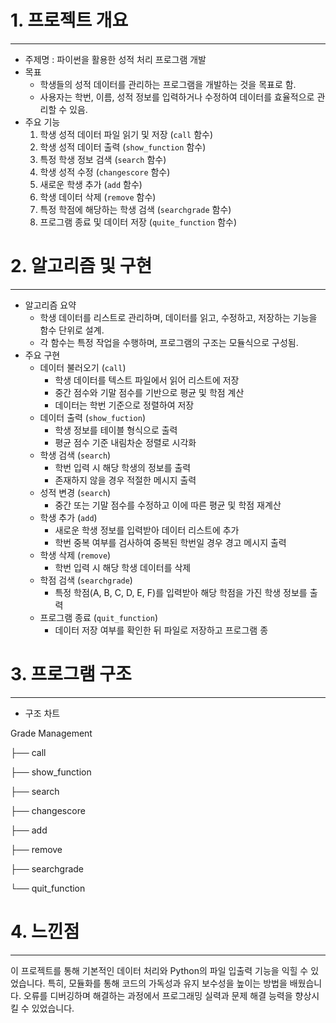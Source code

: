 # 1. 프로젝트 개요
---
+ 주제명 : 파이썬을 활용한 성적 처리 프로그램 개발
+ 목표
  + 학생들의 성적 데이터를 관리하는 프로그램을 개발하는 것을 목표로 함.
  + 사용자는 학번, 이름, 성적 정보를 입력하거나 수정하여 데이터를 효율적으로 관리할 수 있음.
+ 주요 기능
  1. 학생 성적 데이터 파일 읽기 및 저장 (`call` 함수)
  2. 학생 성적 데이터 출력 (`show_function` 함수)
  3. 특정 학생 정보 검색 (`search` 함수)
  4. 학생 성적 수정 (`changescore` 함수)
  5. 새로운 학생 추가 (`add` 함수)
  6. 학생 데이터 삭제 (`remove` 함수)
  7. 특정 학점에 해당하는 학생 검색 (`searchgrade` 함수)
  8. 프로그램 종료 및 데이터 저장 (`quite_function` 함수)
 
# 2. 알고리즘 및 구현
---
+ 알고리즘 요약
  + 학생 데이터를 리스트로 관리하며, 데이터를 읽고, 수정하고, 저장하는 기능을 함수 단위로 설계.
  + 각 함수는 특정 작업을 수행하며, 프로그램의 구조는 모듈식으로 구성됨.
+ 주요 구현
  + 데이터 불러오기 (`call`)
    + 학생 데이터를 텍스트 파일에서 읽어 리스트에 저장
    + 중간 점수와 기말 점수를 기반으로 평균 및 학점 계산
    + 데이터는 학번 기준으로 정렬하여 저장
  + 데이터 출력 (`show_fuction`)
    + 학생 정보를 테이블 형식으로 출력
    + 평균 점수 기준 내림차순 정렬로 시각화
  + 학생 검색 (`search`)
    + 학번 입력 시 해당 학생의 정보를 출력
    + 존재하지 않을 경우 적절한 메시지 출력
  + 성적 변경 (`search`)
    + 중간 또는 기말 점수를 수정하고 이에 따른 평균 및 학점 재계산
  + 학생 추가 (`add`)
    + 새로운 학생 정보를 입력받아 데이터 리스트에 추가
    + 학번 중복 여부를 검사하여 중복된 학번일 경우 경고 메시지 출력
  + 학생 삭제 (`remove`)
    + 학번 입력 시 해당 학생 데이터를 삭제
  + 학점 검색 (`searchgrade`)
    + 특정 학점(A, B, C, D, E, F)를 입력받아 해당 학점을 가진 학생 정보를 출력
  + 프로그램 종료 (`quit_function`)
    + 데이터 저장 여부를 확인한 뒤 파일로 저장하고 프로그램 종 

# 3. 프로그램 구조
---
+ 구조 차트

Grade Management

├── call

├── show_function

├── search

├── changescore

├── add

├── remove

├── searchgrade

└── quit_function

# 4. 느낀점
---
이 프로젝트를 통해 기본적인 데이터 처리와 Python의 파일 입출력 기능을 익힐 수 있었습니다. 특히, 모듈화를 통해 코드의 가독성과 유지 보수성을 높이는 방법을 배웠습니다. 오류를 디버깅하며 해결하는 과정에서 프로그래밍 실력과 문제 해결 능력을 향상시킬 수 있었습니다.


